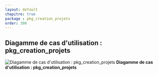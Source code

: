 ```yaml
---
layout: default
chapitre: true
package : pkg_creation_projets
order: 390
---
```


## Diagamme de cas d'utilisation : pkg_creation_projets

![Diagamme de cas d'utilisation : pkg_creation_projets](/soli-lms/diagrammes/pkg_creation_projets/uses_cases_pkg_projets.gestion-projets/uses_cases_pkg_projets.gestion-projets.svg)
**Diagamme de cas d'utilisation : pkg_creation_projets**